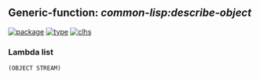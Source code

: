 ## Generic-function: ***common-lisp:describe-object***
[![package](https://img.shields.io/badge/Package-COMMON--LISP-5f9ea0.svg?style=social&colorA=999999)](../) [![type](https://img.shields.io/badge/Type-Generic--Function-5f9ea0.svg?style=social&colorA=999999)](../#generic-function) [![clhs](https://img.shields.io/badge/CLHS-DESCRIBE--OBJECT-5f9ea0.svg?style=social&colorA=999999)](http://www.lispworks.com/documentation/HyperSpec/Body/f_desc_1.htm) 
### Lambda list
```
(OBJECT STREAM)
```
